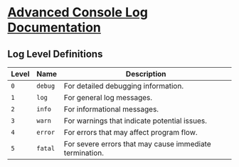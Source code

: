 # [Advanced Console Log Documentation](/docs/)

## Log Level Definitions

| **Level** | **Name** | **Description**                                         |
| --------- | -------- | ------------------------------------------------------- |
| `0`       | `debug`  | For detailed debugging information.                     |
| `1`       | `log`    | For general log messages.                               |
| `2`       | `info`   | For informational messages.                             |
| `3`       | `warn`   | For warnings that indicate potential issues.            |
| `4`       | `error`  | For errors that may affect program flow.                |
| `5`       | `fatal`  | For severe errors that may cause immediate termination. |
